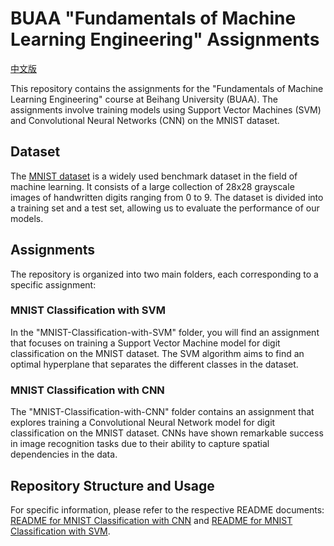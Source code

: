 # BUAA "Fundamentals of Machine Learning Engineering" Assignments

[中文版](./README_zh.md)

This repository contains the assignments for the "Fundamentals of Machine Learning Engineering" course at Beihang University (BUAA). The assignments involve training models using Support Vector Machines (SVM) and Convolutional Neural Networks (CNN) on the MNIST dataset.

## Dataset
The [MNIST dataset](http://yann.lecun.com/exdb/mnist/) is a widely used benchmark dataset in the field of machine learning. It consists of a large collection of 28x28 grayscale images of handwritten digits ranging from 0 to 9. The dataset is divided into a training set and a test set, allowing us to evaluate the performance of our models.

## Assignments
The repository is organized into two main folders, each corresponding to a specific assignment:

### MNIST Classification with SVM

In the "MNIST-Classification-with-SVM" folder, you will find an assignment that focuses on training a Support Vector Machine model for digit classification on the MNIST dataset. The SVM algorithm aims to find an optimal hyperplane that separates the different classes in the dataset.

### MNIST Classification with CNN

The "MNIST-Classification-with-CNN" folder contains an assignment that explores training a Convolutional Neural Network model for digit classification on the MNIST dataset. CNNs have shown remarkable success in image recognition tasks due to their ability to capture spatial dependencies in the data.

## Repository Structure and Usage
For specific information, please refer to the respective README documents: [README for MNIST Classification with CNN](./MNIST-classification-with-CNN/README.md) and [README for MNIST Classification with SVM](./MNIST-classification-with-SVM/README.md).